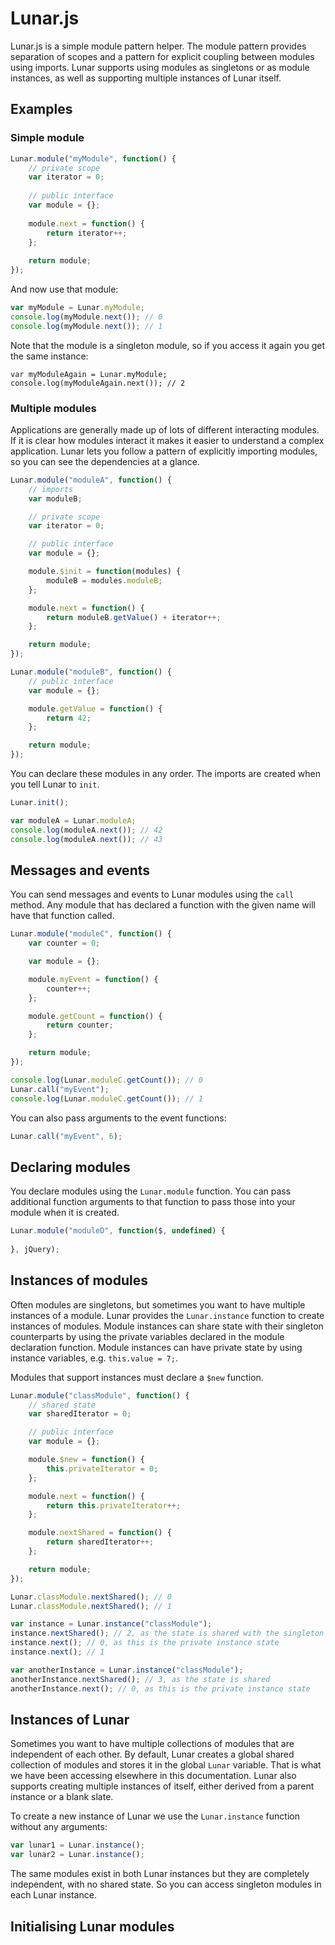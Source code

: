 # Lunar.js

Lunar.js is a simple module pattern helper. The module pattern provides separation of scopes and a pattern for explicit coupling between modules using imports. Lunar supports using modules as singletons or as module instances, as well as supporting multiple instances of Lunar itself.

## Examples

### Simple module

```javascript
Lunar.module("myModule", function() {
	// private scope
	var iterator = 0;
 
	// public interface
	var module = {};
 
	module.next = function() {
		return iterator++;
	};
 
	return module;
});
```

And now use that module:
```javascript
var myModule = Lunar.myModule;
console.log(myModule.next()); // 0
console.log(myModule.next()); // 1
```

Note that the module is a singleton module, so if you access it again you get the same instance:
```
var myModuleAgain = Lunar.myModule;
console.log(myModuleAgain.next()); // 2
```

### Multiple modules

Applications are generally made up of lots of different interacting modules. If it is clear how modules interact it makes it easier to understand a complex application. Lunar lets you follow a pattern of explicitly importing modules, so you can see the dependencies at a glance.

```javascript
Lunar.module("moduleA", function() {
	// imports
	var moduleB;

	// private scope
	var iterator = 0;

	// public interface
	var module = {};

	module.$init = function(modules) {
		moduleB = modules.moduleB;
	};

	module.next = function() {
		return moduleB.getValue() + iterator++;
	};

	return module;
});

Lunar.module("moduleB", function() {
	// public interface
	var module = {};

	module.getValue = function() {
		return 42;
	};

	return module;
});
```

You can declare these modules in any order. The imports are created when you tell Lunar to `init`.

```javascript
Lunar.init();

var moduleA = Lunar.moduleA;
console.log(moduleA.next()); // 42
console.log(moduleA.next()); // 43
```

## Messages and events

You can send messages and events to Lunar modules using the `call` method. Any module that has declared a function with the given name will have that function called.

```javascript
Lunar.module("moduleC", function() {
	var counter = 0;

	var module = {};

	module.myEvent = function() {
		counter++;
	};

	module.getCount = function() {
		return counter;
	};

	return module;
});

console.log(Lunar.moduleC.getCount()); // 0
Lunar.call("myEvent");
console.log(Lunar.moduleC.getCount()); // 1
```

You can also pass arguments to the event functions:

```javascript
Lunar.call("myEvent", 6);
```

## Declaring modules

You declare modules using the `Lunar.module` function. You can pass additional function arguments to that function to pass those into your module when it is created.

```javascript
Lunar.module("moduleD", function($, undefined) {
	
}, jQuery);
```

## Instances of modules

Often modules are singletons, but sometimes you want to have multiple instances of a module. Lunar provides the `Lunar.instance` function to create instances of modules. Module instances can share state with their singleton counterparts by using the private variables declared in the module declaration function. Module instances can have private state by using instance variables, e.g. `this.value = 7;`.

Modules that support instances must declare a `$new` function.

```javascript
Lunar.module("classModule", function() {
	// shared state
	var sharedIterator = 0;

	// public interface
	var module = {};

	module.$new = function() {
		this.privateIterator = 0;
	};

	module.next = function() {
		return this.privateIterator++;
	};

	module.nextShared = function() {
		return sharedIterator++;
	};

	return module;
});
```

```javascript
Lunar.classModule.nextShared(); // 0
Lunar.classModule.nextShared(); // 1

var instance = Lunar.instance("classModule");
instance.nextShared(); // 2, as the state is shared with the singleton module
instance.next(); // 0, as this is the private instance state
instance.next(); // 1

var anotherInstance = Lunar.instance("classModule");
anotherInstance.nextShared(); // 3, as the state is shared
anotherInstance.next(); // 0, as this is the private instance state
```

## Instances of Lunar

Sometimes you want to have multiple collections of modules that are independent of each other. By default, Lunar creates a global shared collection of modules and stores it in the global `Lunar` variable. That is what we have been accessing elsewhere in this documentation. Lunar also supports creating multiple instances of itself, either derived from a parent instance or a blank slate.

To create a new instance of Lunar we use the `Lunar.instance` function without any arguments:

```javascript
var lunar1 = Lunar.instance();
var lunar2 = Lunar.instance();
```

The same modules exist in both Lunar instances but they are completely independent, with no shared state. So you can access singleton modules in each Lunar instance.

## Initialising Lunar modules


